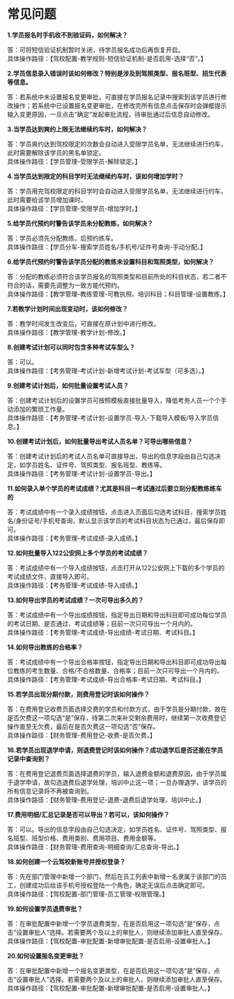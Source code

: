 # 常见问题

**1.学员报名时手机收不到验证码，如何解决？**

答：可将短信验证机制暂时关闭，待学员报名成功后再恢复开启。</br>
具体操作路径：【驾校配置-教学规则-短信验证机制-是否启用-选择“否”。】     

**2.学员信息录入错误时该如何修改？特别是涉及到驾照类型、报名班型、招生代表等信息。**

答：若系统中未设置报名变更审批，可直接在学员报名记录中搜索到该学员进行修改操作；若系统中已设置报名变更审批，在修改完所有信息点击保存时会弹框提示输入变更原因，一旦点击“确定”发起审批流程，待审批通过后信息自动修改。

**3.当学员达到爽约上限无法继续约车时，如何解决？**

答：学员爽约达到驾校限定的次数会自动进入受限学员名单，无法继续进行约车，此时需要解除该学员的黑名单锁定。</br>
具体操作路径：【学员管理-受限学员-解除锁定。】

**4.当学员达到限定的科目学时无法继续约车时，该如何增加学时？**

答：学员用完驾校限定的科目学时会自动进入受限学员名单，无法继续进行约车，此时需要给该学员增加课时。</br>
具体操作路径：【学员管理-受限学员-增加学时。】

**5.给学员代预约时警告该学员未分配教练，如何解决？**

答：学员必须先分配教练，后预约练车。</br>
具体操作路径：【学员分车-搜索学员姓名/手机号/证件号查询-手动分配。】

**6.给学员代预约时警告该学员分配的教练未设置科目和驾照类型，如何解决？**

答：分配的教练必须符合该学员报名的驾照类型和目前所处的科目状态，若二者不符合的话，需要先调整为一致方能代预约。</br>
具体操作路径：【教学管理-教练管理-可教执照、培训科目；科目管理-设置教练。】

**7.若教学计划时间出现变动时，该如何修改？**

答：教学时间发生改变后，可直接在原计划中进行修改。</br>
具体操作路径：【教学管理-教学计划-修改。】

**8.创建考试计划可以同时包含多种考试车型么？**
 
答：可以。</br>
具体操作路径：【考务管理-考试计划-新增考试计划-考试车型（可多选）。】

**9.创建考试计划后，如何批量设置考试人员？**

答：创建考试计划后的设置学员可按照模板直接批量导入，降低考务人员一个个手动添加的繁琐工作量。</br>
具体操作路径：【考务管理-考试计划-设置学员-导入-下载导入模板/导入学员信息。】

**10.创建考试计划后，如何批量导出考试人员名单？可导出哪些信息？**
 
 答：创建考试计划后的考试人员名单可直接导出，导出的信息字段由自己勾选决定，如学员姓名、证件号、驾照类型、报名班型、教练等。</br>
 具体操作路径：【考务管理-考试计划-设置学员-导出。】

**11.如何录入单个学员的考试成绩？尤其是科目一考试通过后要立刻分配教练练车的**

答：考试成绩中有一个录入成绩按钮，点击进入页面后勾选考试科目，搜索学员姓名/身份证号/手机号查询，默认显示该学员的考试科目状态为已通过，最后保存即可。</br>
具体操作路径：【考务管理-考试成绩-录入成绩。】

**12.如何批量导入122公安网上多个学员的考试成绩？**

答：考试成绩中有一个导入成绩按钮，点击打开从122公安网上下载的多个学员的考试成绩文件，直接导入即可。</br>
具体操作路径：【考务管理-考试成绩-导入成绩。】

**13.如何导出学员的考试成绩？一次可导出多久的？**

答：考试成绩中有一个导出成绩按钮，指定导出日期和导出科目即可成功每位学员的考试日期、是否通过、考试成绩等；目前一次只可导出一个月内的。</br>
具体操作路径：【考务管理-考试成绩-导出成绩-考试日期、考试科目。】

**14.如何导出教练的合格率？**

答：考试成绩中有一个导出合格率按钮，指定导出日期和导出科目即可成功导出每位教练的考生数量、合格/不合格数量、合格率；目前一次只可导出一个月内的。</br>
具体操作路径：【考务管理-考试成绩-导出合格率-考试日期、考试科目。】

**15.若学员出现分期付款，则费用登记时该如何操作？**

答：在费用登记收费页面选择交费的学员和付款方式，由于学员是分期付款，故在是否欠费这一项勾选“是”保存，待第二次来补交剩余费用时，继续第一次收费登记操作直至无欠费，最后在是否欠费这一项勾选“否”保存。</br>
具体操作路径：【财务管理-费用登记-收费-是否欠费。】

**16.若学员出现退学申请，则退费登记时该如何操作？成功退学后是否还能在学员记录中查询到？**

答：在费用登记退费页面选择退费的学员，输入退费金额和退费原因，由于学员属于退学申请，故勾选退费后退学处理，培训中止这一项；一旦办理退学，该学员的所有信息记录将不再被查询到。</br>
具体操作路径：【财务管理-费用登记-退费-退费后退学处理，培训中止。】

**17.费用明细/汇总记录是否可以导出？若可以，该如何操作？**

答：可以。导出的信息字段由自己勾选决定，如学员姓名、证件号、驾照类型、报名班型、班型价格、费用类别、费用项目、费用金额等。</br>
具体操作路径：【财务管理-费用查询-明细查询/汇总查询-导出。】

**18.如何创建一个云驾校新账号并授权登录？**

答：先在部门管理中新增一个部门，然后在员工列表中新增一名隶属于该部门的员工，创建成功后给该手机号授权登陆一个角色，确定无误后点击确定即可。</br>
具体操作路径：【驾校配置-部门管理-员工管理-权限管理。】

**19.如何设置学员退费审批？**

答：在审批配置中新增一个学员退费类型，在是否启用这一项勾选“是”保存，点击“设置审批人”选择。若需要两个及以上的审批人，则继续添加审批人直至保存。</br>
具体操作路径：【驾校配置-审批配置-新增审批配置-是否启用-设置审批人。】

**20.如何设置报名变更审批？**

答：在审批配置中新增一个报名变更类型，在是否启用这一项勾选“是”保存，点击“设置审批人”选择。若需要两个及以上的审批人，则继续添加审批人直至保存。</br>
具体操作路径：【驾校配置-审批配置-新增审批配置-是否启用-设置审批人。】
